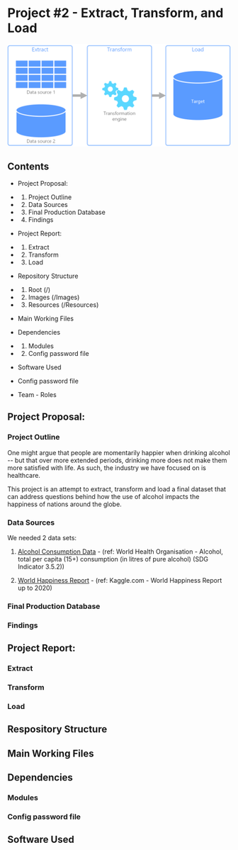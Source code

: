 # Project #2 - Extract, Transform, and Load

![Title Image](Images/etl.png)

## Contents
* Project Proposal:
*    1. Project Outline
*    2. Data Sources
*    3. Final Production Database
*    4. Findings

* Project Report:
*    1. Extract
*    2. Transform
*    3. Load

* Repository Structure
*    1. Root (/)
*    2. Images (/Images)
*    3. Resources (/Resources)

* Main Working Files
* Dependencies
*   1. Modules
*   2. Config password file
* Software Used
* Config password file
* Team - Roles


## Project Proposal:

### Project Outline
One might argue that people are momentarily happier when drinking alcohol -- but that over more extended periods, drinking more does not make them more satisfied with life. As such, the industry we have focused on is healthcare. 

This project is an attempt to extract, transform and load a final dataset that can address questions behind how the use of alcohol impacts the happiness of nations around the globe.


### Data Sources
We needed 2 data sets:

1. [Alcohol Consumption Data](https://www.who.int/data/gho/data/indicators/indicator-details/GHO/total-(recorded-unrecorded)-alcohol-per-capita-(15-)-consumption) -
(ref: World Health Organisation - Alcohol, total per capita (15+) consumption (in litres of pure alcohol) (SDG Indicator 3.5.2))

2. [World Happiness Report]() - (ref: Kaggle.com - World Happiness Report up to 2020)

### Final Production Database

### Findings

## Project Report:

### Extract

### Transform

### Load


## Respository Structure

## Main Working Files

## Dependencies

### Modules

### Config password file

## Software Used


